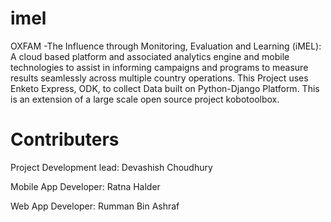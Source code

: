 # imel
OXFAM -The Influence through Monitoring, Evaluation and Learning (iMEL):
A cloud based platform and associated analytics engine and mobile technologies to assist 
in informing campaigns and programs to measure results seamlessly across multiple country operations.
This Project uses Enketo Express, ODK, to collect Data built on Python-Django Platform.
This is an extension of a large scale open source project kobotoolbox.

Contributers
=============================================
Project Development lead: Devashish Choudhury

Mobile App Developer: Ratna Halder

Web App Developer: Rumman Bin Ashraf
